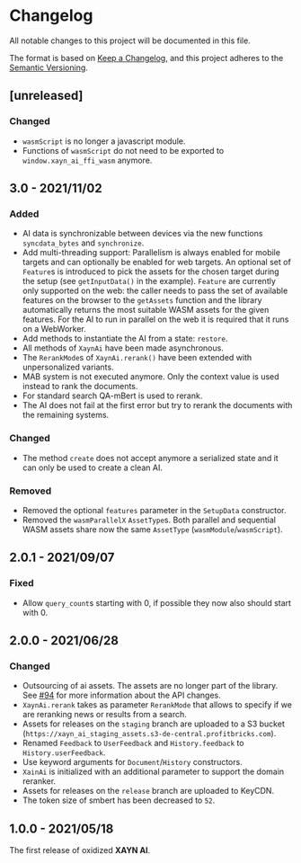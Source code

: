 # Changelog

All notable changes to this project will be documented in this file.

The format is based on [Keep a Changelog](https://keepachangelog.com/en/1.0.0/), and this project adheres to the [Semantic Versioning](http://semver.org/spec/v2.0.0.html).

## [unreleased]

### Changed

- `wasmScript` is no longer a javascript module.
-  Functions of `wasmScript` do not need to be exported to `window.xayn_ai_ffi_wasm` anymore.

## 3.0 - 2021/11/02

### Added

- AI data is synchronizable between devices via the new functions `syncdata_bytes` and `synchronize`.
- Add multi-threading support: Parallelism is always enabled for mobile targets and can optionally be enabled for web targets.
  An optional set of `Feature`s is introduced to pick the assets for the chosen target during the setup (see `getInputData()` in the example).
  `Feature` are currently only supported on the web: the caller needs to pass the set of available features on the browser to the `getAssets`
  function and the library automatically returns the most suitable WASM assets for the given features.
  For the AI to run in parallel on the web it is required that it runs on a WebWorker.
- Add methods to instantiate the AI from a state: `restore`.
- All methods of `XaynAi` have been made asynchronous.
- The `RerankMode`s of `XaynAi.rerank()` have been extended with unpersonalized variants.
- MAB system is not executed anymore. Only the context value is used instead to rank the documents.
- For standard search QA-mBert is used to rerank.
- The AI does not fail at the first error but try to rerank the documents with the remaining systems.

### Changed

- The method `create` does not accept anymore a serialized state and it can only be used to create a clean AI.

### Removed

- Removed the optional `features` parameter in the `SetupData` constructor.
- Removed the `wasmParallelX` `AssetType`s. Both parallel and sequential WASM assets share now the same `AssetType` (`wasmModule`/`wasmScript`).

## 2.0.1 - 2021/09/07

### Fixed

- Allow `query_count`s starting with 0, if possible they now also should start with 0.

## 2.0.0 - 2021/06/28

### Changed

- Outsourcing of ai assets. The assets are no longer part of the library. See [#94](https://github.com/xaynetwork/xayn_ai/pull/94) for more information about the API changes.
- `XaynAi.rerank` takes as parameter `RerankMode` that allows to specify if we are reranking news or results from a search.
- Assets for releases on the `staging` branch are uploaded to a S3 bucket (`https://xayn_ai_staging_assets.s3-de-central.profitbricks.com`).
- Renamed `Feedback` to `UserFeedback` and `History.feedback` to `History.userFeedback`.
- Use keyword arguments for `Document`/`History` constructors.
- `XainAi` is initialized with an additional parameter to support the domain reranker.
- Assets for releases on the `release` branch are uploaded to KeyCDN.
- The token size of smbert has been decreased to `52`.

## 1.0.0 - 2021/05/18

The first release of oxidized **XAYN AI**.
